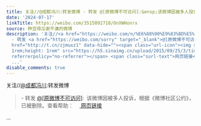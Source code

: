 ```yaml
---
title: 关注//@成都冯川:转发微博 - 转发 @[原微博不可访问]:&ensp;该微博因被多人投诉，根据《微博社区公约》，已被删除。查看帮助： 网页链接
date: '2024-07-17'
linkTitle: https://weibo.com/3515092710/OnXWHonrx
source: 种豆得瓜谢不谦的微博
description: '关注//<a href="https://weibo.com/n/%E6%88%90%E9%83%BD%E5%86%AF%E5%B7%9D">@成都冯川</a>:转发微博<br><blockquote>
  - 转发 <a href="https://weibo.com/sorry" target="_blank">@[原微博不可访问]</a>: 该微博因被多人投诉，根据《微博社区公约》，已被删除。查看帮助：<a
  href="http://t.cn/zjmuxz1" data-hide=""><span class="url-icon"><img style="width:
  1rem;height: 1rem" src="https://h5.sinaimg.cn/upload/2015/09/25/3/timeline_card_small_web_default.png"
  referrerpolicy="no-referrer"></span> <span class="surl-text">网页链接</span></a></blockquote>
  ...'
disable_comments: true
---
```

关注//<a href="https://weibo.com/n/%E6%88%90%E9%83%BD%E5%86%AF%E5%B7%9D">@成都冯川</a>:转发微博<br><blockquote> - 转发 <a href="https://weibo.com/sorry" target="_blank">@[原微博不可访问]</a>: 该微博因被多人投诉，根据《微博社区公约》，已被删除。查看帮助：<a href="http://t.cn/zjmuxz1" data-hide=""><span class="url-icon"><img style="width: 1rem;height: 1rem" src="https://h5.sinaimg.cn/upload/2015/09/25/3/timeline_card_small_web_default.png" referrerpolicy="no-referrer"></span> <span class="surl-text">网页链接</span></a></blockquote> ...